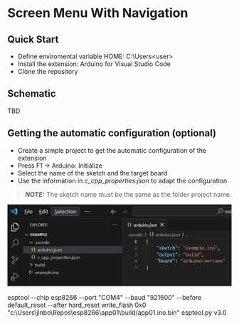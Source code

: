 # Screen Menu With Navigation

## Quick Start

* Define enviromental variable HOME: C:\Users\<user>
* Install the extension: Arduino for Visual Studio Code
* Clone the repository

## Schematic

TBD

## Getting the automatic configuration (optional)

* Create a simple project to get the automatic configuration of the extension
* Press F1 -> Arduino: Initialize
* Select the name of the sketch and the target board
* Use the information in _c_cpp_properties.json_ to adapt the configuration

> **_NOTE:_** The sketch name must be the same as the folder project name.

![image](doc/img/example_project.png)

esptool --chip esp8266 --port "COM4" --baud "921600" --before default_reset --after hard_reset write_flash 0x0 "c:\Users\jlnbo\Repos\esp8266\app01\build/app01.ino.bin" 
esptool.py v3.0